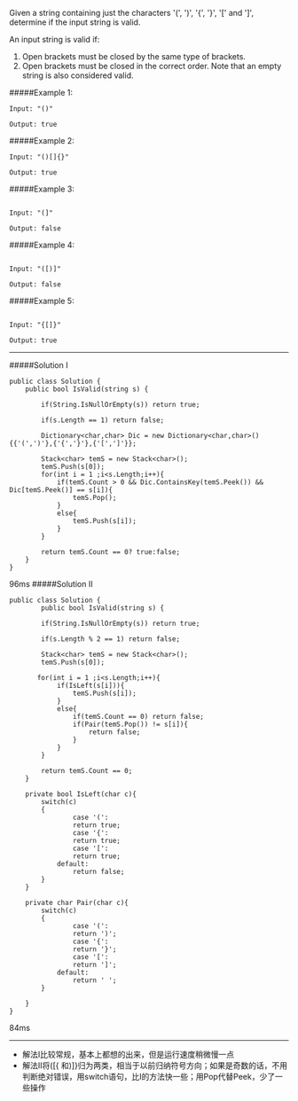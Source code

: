 Given a string containing just the characters '(', ')', '{', '}', '[' and ']', determine if the input string is valid.

An input string is valid if:

1. Open brackets must be closed by the same type of brackets.
2. Open brackets must be closed in the correct order.
Note that an empty string is also considered valid.

#####Example 1:
```
Input: "()"

Output: true
```

#####Example 2:
```
Input: "()[]{}"

Output: true
```

#####Example 3:
```

Input: "(]"

Output: false
```

#####Example 4:
```

Input: "([)]"

Output: false
```

#####Example 5:
```

Input: "{[]}"

Output: true
```
-----
#####Solution I
```
public class Solution {
    public bool IsValid(string s) {
        
        if(String.IsNullOrEmpty(s)) return true;
        
        if(s.Length == 1) return false;
        
        Dictionary<char,char> Dic = new Dictionary<char,char>(){{'(',')'},{'{','}'},{'[',']'}};
        
        Stack<char> temS = new Stack<char>();
        temS.Push(s[0]);
        for(int i = 1 ;i<s.Length;i++){
            if(temS.Count > 0 && Dic.ContainsKey(temS.Peek()) && Dic[temS.Peek()] == s[i]){
                temS.Pop();
            }
            else{
                temS.Push(s[i]);
            }
        }
        
        return temS.Count == 0? true:false;
    }
}
```

96ms
#####Solution II
```
public class Solution {
        public bool IsValid(string s) {
        
        if(String.IsNullOrEmpty(s)) return true;
        
        if(s.Length % 2 == 1) return false;
        
        Stack<char> temS = new Stack<char>();
        temS.Push(s[0]);
            
       for(int i = 1 ;i<s.Length;i++){
            if(IsLeft(s[i])){
                temS.Push(s[i]);
            }
            else{
                if(temS.Count == 0) return false;
                if(Pair(temS.Pop()) != s[i]){
                    return false;
                }
            }
        }
        
        return temS.Count == 0;
    }
    
    private bool IsLeft(char c){
        switch(c)
        {
                case '(':
                return true;
                case '{':
                return true;
                case '[': 
                return true;
            default:
                return false;
        }
    }
    
    private char Pair(char c){
        switch(c)
        {
                case '(':
                return ')';
                case '{':
                return '}';
                case '[': 
                return ']';
            default:
                return ' ';
        }
        
    }
}

```
84ms

-----
* 解法I比较常规，基本上都想的出来，但是运行速度稍微慢一点
* 解法II将([{ 和)]}归为两类，相当于以前归纳符号方向；如果是奇数的话，不用判断绝对错误，用switch语句，比I的方法快一些；用Pop代替Peek，少了一些操作